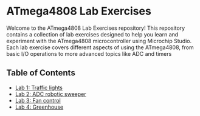 # ATmega4808 Lab Exercises

Welcome to the ATmega4808 Lab Exercises repository! This repository contains a collection of lab exercises designed to help you learn and experiment with the ATmega4808 microcontroller using Microchip Studio. Each lab exercise covers different aspects of using the ATmega4808, from basic I/O operations to more advanced topics like ADC and timers
## Table of Contents
  

  - [Lab 1: Traffic lights](https://github.com/GrigorisTzortzakis/Atmega4808-lab-excersices/tree/main/Lab%201/Traffic%20lights)
  - [Lab 2: ADC robotic sweeper](https://github.com/GrigorisTzortzakis/Atmega4808-lab-excersices/tree/main/Lab%202/Adc%20robotic%20sweeper)
  - [Lab 3: Fan control](#lab-3-analog-to-digital-conversion-adc)
  - [Lab 4: Greenhouse](#lab-4-pwm-signal-generation)
  
  



